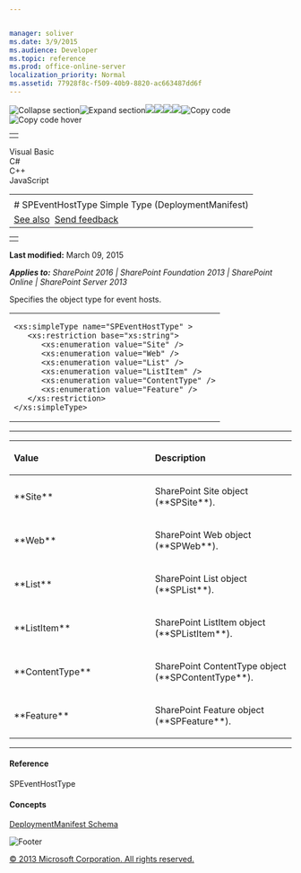 ```yaml
---


manager: soliver
ms.date: 3/9/2015
ms.audience: Developer
ms.topic: reference
ms.prod: office-online-server
localization_priority: Normal
ms.assetid: 77928f8c-f509-40b9-8820-ac663487dd6f
---
```


![Collapse
section](../icons/collapse_all.gif "Collapse section")![Expand
section](../icons/expand_all.gif "Expand section")![](../icons/collapse_all.gif)![](../icons/expand_all.gif)![](../icons/dropdown.gif)![](../icons/dropdownHover.gif)![Copy
code](../icons/copycode.gif "Copy code")![Copy code
hover](../icons/copycodeHighlight.gif "Copy code hover")
<table>
<tbody>
<tr class="odd">
<td align="left"></td>
</tr>
</tbody>
</table>

Visual Basic  
C\#  
C++  
JavaScript  

<table>
<tbody>
<tr class="odd">
<td align="left"><span id="runningHeaderText"></span></td>
</tr>
<tr class="even">
<td align="left"># SPEventHostType Simple Type (DeploymentManifest)</td>
</tr>
<tr class="odd">
<td align="left"><a href="#seeAlsoToggle">See also</a>  <span id="headfeedbackarea" class="feedbackhead"><a href="javascript:SubmitFeedback(&#39;docthis@Microsoft.com&#39;,&#39;&#39;,&#39;&#39;,&#39;&#39;,&#39;1.0.18082.1225&#39;,&#39;%0\dThank%20you%20for%20your%20feedback.%20The%20developer%20writing%20teams%20use%20your%20feedback%20to%20improve%20documentation.%20While%20we%20are%20reviewing%20your%20feedback,%20we%20may%20send%20you%20e-mail%20to%20ask%20for%20clarification%20or%20feedback%20on%20a%20solution.%20We%20do%20not%20use%20your%20e-mail%20address%20for%20any%20other%20purpose%20and%20we%20delete%20it%20after%20we%20finish%20our%20review.%0\AFor%20further%20information%20about%20the%20privacy%20policies%20of%20Microsoft,%20please%20see%20http://privacy.microsoft.com/en-us/default.aspx.%0\A%0\d&#39;,&#39;Customer%20feedback&#39;);">Send feedback</a></span></td>
</tr>
</tbody>
</table>

<table>
<colgroup>
<col width="100%" />
</colgroup>
<tbody>
<tr class="odd">
<td align="left"></td>
</tr>
</tbody>
</table>

**Last modified:** March 09, 2015

***Applies to:** SharePoint 2016 | SharePoint Foundation 2013 |
SharePoint Online | SharePoint Server 2013*

Specifies the object type for event hosts.

<span codelanguage="other"></span>
<table>
<colgroup>
<col width="100%" />
</colgroup>
<tbody>
<tr class="odd">
<td align="left"><pre><code>&lt;xs:simpleType name=&quot;SPEventHostType&quot; &gt;
   &lt;xs:restriction base=&quot;xs:string&quot;&gt;
      &lt;xs:enumeration value=&quot;Site&quot; /&gt;
      &lt;xs:enumeration value=&quot;Web&quot; /&gt;
      &lt;xs:enumeration value=&quot;List&quot; /&gt;
      &lt;xs:enumeration value=&quot;ListItem&quot; /&gt;
      &lt;xs:enumeration value=&quot;ContentType&quot; /&gt;
      &lt;xs:enumeration value=&quot;Feature&quot; /&gt;
   &lt;/xs:restriction&gt;
&lt;/xs:simpleType&gt;</code></pre></td>
</tr>
</tbody>
</table>


-------------------------------------------------------------------------------------------------------------------------------------------------------------------------------------------------------

<table>
<colgroup>
<col width="50%" />
<col width="50%" />
</colgroup>
<thead>
<tr class="header">
<th align="left"><p>Value</p></th>
<th align="left"><p>Description</p></th>
</tr>
</thead>
<tbody>
<tr class="odd">
<td align="left"><p>**Site**</p></td>
<td align="left"><p>SharePoint Site object (**SPSite**).</p></td>
</tr>
<tr class="even">
<td align="left"><p>**Web**</p></td>
<td align="left"><p>SharePoint Web object (**SPWeb**).</p></td>
</tr>
<tr class="odd">
<td align="left"><p>**List**</p></td>
<td align="left"><p>SharePoint List object (**SPList**).</p></td>
</tr>
<tr class="even">
<td align="left"><p>**ListItem**</p></td>
<td align="left"><p>SharePoint ListItem object (**SPListItem**).</p></td>
</tr>
<tr class="odd">
<td align="left"><p>**ContentType**</p></td>
<td align="left"><p>SharePoint ContentType object (**SPContentType**).</p></td>
</tr>
<tr class="even">
<td align="left"><p>**Feature**</p></td>
<td align="left"><p>SharePoint Feature object (**SPFeature**).</p></td>
</tr>
</tbody>
</table>


-------------------------------------------------------------------------------------------------------------------------------------------------------------------------------------------

#### Reference

<span sdata="cer" target="T:Microsoft.SharePoint.SPEventHostType"><span
class="nolink">SPEventHostType</span></span>

#### Concepts

<span sdata="link">[DeploymentManifest
Schema](deploymentmanifest-schema.htm)</span>

![Footer](../icons/footer.gif "Footer")

[© 2013 Microsoft Corporation. All rights
reserved.](office-2013-documentation-copyright-notice.htm)



